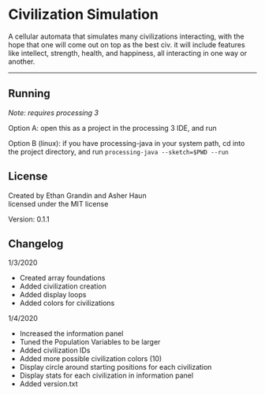 # Civilization Simulation
A cellular automata that simulates many civilizations interacting, with the hope that one will come out on top as the best civ.
it will include features like intellect, strength, health, and happiness, all interacting in one way or another.
<hr>

## Running
*Note: requires processing 3*

Option A: open this as a project in the processing 3 IDE, and run

Option B (linux): if you have processing-java in your system path, cd into the project directory, and run ```processing-java --sketch=$PWD --run```

## License

Created by Ethan Grandin and Asher Haun<br>
licensed under the MIT license

Version: 0.1.1

## Changelog


1/3/2020
- Created array foundations
- Added civilization creation
- Added display loops
- Added colors for civilizations

1/4/2020
- Increased the information panel
- Tuned the Population Variables to be larger
- Added civilization IDs
- Added more possible civilization colors (10)
- Display circle around starting positions for each civilization
- Display stats for each civilization in information panel
- Added version.txt
